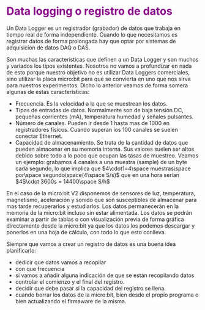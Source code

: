 # <FONT COLOR=#8B008B>Data logging o registro de datos</font>
Un Data Logger es un registrador (grabador) de datos que trabaja en tiempo real de forma independiente. Cuando lo que necesitamos es registrar datos de forma prolongada hay que optar por sistemas de adquisición de datos DAQ o DAS.

Son muchas las características que definen a un Data Logger y son muchos y variados los tipos existentes. Nosotros no vamos a profundizar en nada de esto porque nuestro objetivo no es utilizar Data Loggers comerciales, sino utilizar la placa micro:bit para que se convierta en uno que nos sirva para nuestros experimentos. Dicho lo anterior veamos de forma somera algunas de estas características:

* Frecuencia. Es la velocidad a la que se muestrean los datos.
* Tipos de entradas de datos. Normalmente son de baja tensión DC, pequeñas corrientes (mA), temperatura humedad y señales pulsantes.
* Número de canales. Pueden ir desde 1 hasta mas de 1000 en registradores físicos. Cuando superan los 100 canales se suelen conectar Ethernet.
* Capacidad de almacenamiento. Se trata de la cantidad de datos que pueden almacenar en su memoria interna. Sus valores suelen ser altos debido sobre todo a lo poco que ocupan las tasas de muestreo. Veamos un ejemplo: grabamos 4 canales a una muestra (sample) de un byte cada segundo, lo que implica que $4\cdot1=4\space muestras\space por\space segundo\space(4\space S/s)$ que en una hora serían $4S\cdot 3600s = 14400\space S/h$

En el caso de la micro:bit V2 disponemos de sensores de luz, temperatura, magnetismo, aceleración y sonido que son susceptibles de almacenar para mas tarde recuperarlos y estudiarlos. Los datos permanecerán en la memoria de la micro:bit incluso sin estar alimentada. Los datos se podrán examinar a partir de tablas o con visualización previa de forma gráfica directamente desde la micro:bit ya que los datos los podemos descargar y ponerlos en una hoja de cálculo, con todo lo que esto conlleva.

Siempre que vamos a crear un registro de datos es una buena idea planificarlo:

* dedicir que datos vamos a recopilar
* con que frecuencia
* si vamos a añadir alguna indicación de que se están recopilando datos
* controlar el comienzo y el final del registro.
* decidir que debe pasar si la capacidad del registro se llena.
* cuando borrar los datos de la micro:bit, bien desde el propio programa o bien actualizando el firmaware de la misma.
